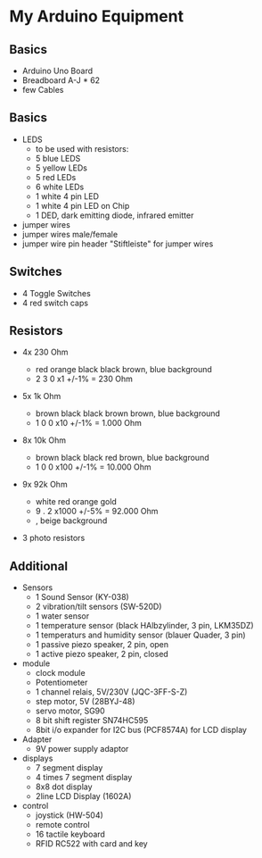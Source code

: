 # My Arduino Equipment

## Basics

* Arduino Uno Board
* Breadboard A-J * 62
* few Cables

## Basics

* LEDS
  * to be used with resistors:
  * 5 blue LEDS
  * 5 yellow LEDs
  * 5 red LEDs
  * 6 white LEDs
  * 1 white 4 pin LED
  * 1 white 4 pin LED on Chip
  * 1 DED, dark emitting diode, infrared emitter
* jumper wires
* jumper wires male/female
* jumper wire pin header "Stiftleiste" for jumper wires

## Switches

* 4 Toggle Switches
* 4 red switch caps

## Resistors

* 4x 230 Ohm
  * red orange black black brown, blue background
  * 2   3      0     x1    +/-1% = 230 Ohm
* 5x 1k Ohm
  * brown black black brown   brown, blue background
  * 1     0     0    x10  +/-1% = 1.000 Ohm
* 8x 10k Ohm
  * brown black black red   brown, blue background
  * 1     0     0    x100  +/-1% = 10.000 Ohm
* 9x 92k Ohm
  * white red orange gold
  * 9 .   2   x1000  +/-5% = 92.000 Ohm
  * , beige background

* 3 photo resistors

## Additional

* Sensors
  * 1 Sound Sensor (KY-038)
  * 2 vibration/tilt sensors (SW-520D)
  * 1 water sensor
  * 1 temperature sensor (black HAlbzylinder, 3 pin, LKM35DZ)
  * 1 temperaturs and humidity sensor (blauer Quader, 3 pin)
  * 1 passive piezo speaker, 2 pin, open
  * 1 active piezo speaker, 2 pin, closed
* module
  * clock module
  * Potentiometer
  * 1 channel relais, 5V/230V (JQC-3FF-S-Z)
  * step motor, 5V (28BYJ-48)
  * servo motor, SG90
  * 8 bit shift register SN74HC595
  * 8bit i/o expander for I2C bus (PCF8574A) for LCD display
* Adapter
  * 9V power supply adaptor
* displays
  * 7 segment display
  * 4 times 7 segment display
  * 8x8 dot display
  * 2line LCD Display (1602A)
* control
  * joystick (HW-504)
  * remote control
  * 16 tactile keyboard
  * RFID RC522 with card and key

